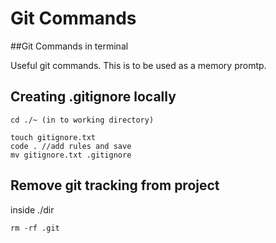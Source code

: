 # Git Commands

##Git Commands in terminal

Useful git commands. This is to be used as a memory promtp. 

## Creating .gitignore locally

```git
cd ./~ (in to working directory)

touch gitignore.txt
code . //add rules and save
mv gitignore.txt .gitignore
```

## Remove git tracking from project

inside ./dir

```git
rm -rf .git
```




